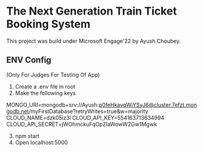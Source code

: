 # The Next Generation Train Ticket Booking System

This project was build under Microsoft Engage'22 by Ayush Choubey.

## ENV Config 
(Only For Judges For Testing Of App)

1) Create a .env file in root
2) Make the following keys

MONGO_URI=mongodb+srv://Ayush:p0feHkavqWiYSyJ6@cluster.7efzt.mongodb.net/myFirstDatabase?retryWrites=true&w=majority
CLOUD_NAME=dzk05iz3l
CLOUD_API_KEY=554163713634994
CLOUD_API_SECRET=jWOhmckuFqOpZIaWowW2Gw1Mgwk

3) npm start
4) Open localhost:5000